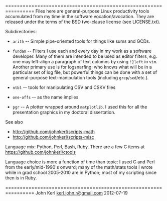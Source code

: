 ================================================================
Files here are general-purpose Linux productivity tools accumulated from my
time in the software vocation/avocation.  They are released under the terms of
the BSD two-clause license (see LICENSE.txt).

Subdirectories:

* `arith` -- Simple pipe-oriented tools for things like sums and GCDs.

* `fundam` -- Filters I use each and every day in my work as a software
  developer.  Many of them are intended to be used as editor filters, e.g. one
  may left-align a paragraph of text columns by using `!}left` in `vim`.  Another
  primary use is for logsnarfing: who knows what will be in a particular set of
  log file, but powerful things can be done with a set of general-purpose
  text-manipulation tools (including `grep`/`sed`/etc.).

* `ntbl` -- tools for manipulating CSV and CSKV files

* `one-offs` -- as the name implies

* `pgr` -- A plotter wrapped around `matplotlib`.  I used this for all the
  presentation graphics in my doctoral dissertation.

See also
* http://github.com/johnkerl/scripts-math
* http://github.com/johnkerl/scripts-misc

Language mix: Python, Perl, Bash, Ruby.
There are a few C items at https://github.com/johnkerl/ctools

Language choice is more a function of time than topic: I used C and Perl from
the early/mid-1990's onward; many of the math/stats tools I wrote while in
grad school 2005-2010 are in Python; most of my scripting since then is in
Ruby.

================================================================
John Kerl
kerl.john.r@gmail.com
2012-07-19
